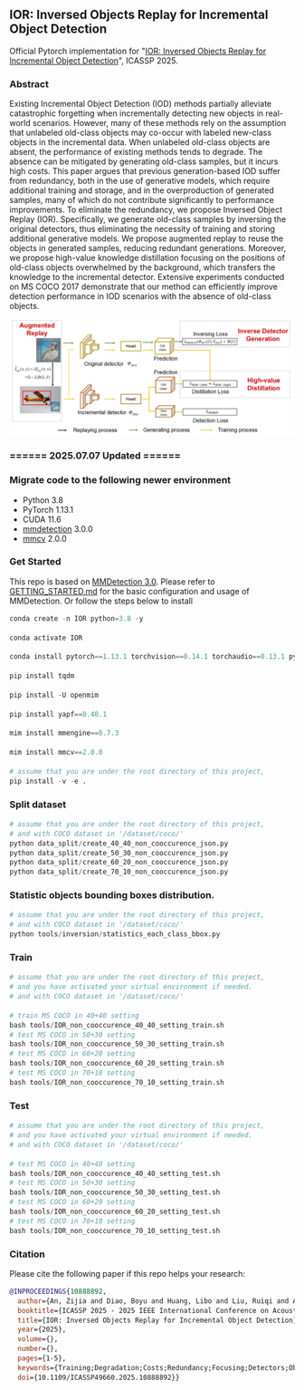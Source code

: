 ## IOR: Inversed Objects Replay for Incremental Object Detection

Official Pytorch implementation for "[IOR: Inversed Objects Replay for Incremental Object Detection](https://arxiv.org/abs/2406.04829)", ICASSP 2025.

###  Abstract
Existing Incremental Object Detection (IOD) methods partially alleviate catastrophic forgetting when incrementally detecting new objects in real-world scenarios. However, many of these methods rely on the assumption that unlabeled old-class objects may co-occur with labeled new-class objects in the incremental data. When unlabeled old-class objects are absent, the performance of existing methods tends to degrade. The absence can be mitigated by generating old-class samples, but it incurs high costs. This paper argues that previous generation-based IOD suffer from redundancy, both in the use of generative models, which require additional training and storage, and in the overproduction of generated samples, many of which do not contribute significantly to performance improvements. To eliminate the redundancy, we propose Inversed Object Replay (IOR). Specifically, we generate old-class samples by inversing the original detectors, thus eliminating the necessity of training and storing additional generative models. We propose augmented replay to reuse the objects in generated samples, reducing redundant generations. Moreover, we propose high-value knowledge distillation focusing on the positions of old-class objects overwhelmed by the background, which transfers the knowledge to the incremental detector. Extensive experiments conducted on MS COCO 2017 demonstrate that our method can efficiently improve detection performance in IOD scenarios with the absence of old-class objects.

<p align='left'>
  <img src='figs/framework.jpg' width='721'/>
</p>

### ====== 2025.07.07 Updated  ======
### Migrate code to the following newer environment
- Python 3.8
- PyTorch 1.13.1
- CUDA 11.6
- [mmdetection](https://github.com/open-mmlab/mmdetection) 3.0.0
- [mmcv](https://github.com/open-mmlab/mmcv) 2.0.0

### Get Started

This repo is based on [MMDetection 3.0](https://github.com/open-mmlab/mmdetection). Please refer to [GETTING_STARTED.md](https://mmdetection.readthedocs.io/en/v3.0.0/get_started.html) for the basic configuration and usage of MMDetection.
Or follow the steps below to install

```python
conda create -n IOR python=3.8 -y

conda activate IOR

conda install pytorch==1.13.1 torchvision==0.14.1 torchaudio==0.13.1 pytorch-cuda=11.6 -c pytorch -c nvidia

pip install tqdm

pip install -U openmim

pip install yapf==0.40.1

mim install mmengine==0.7.3

mim install mmcv==2.0.0

# assume that you are under the root directory of this project,
pip install -v -e .
```

### Split dataset
```python
# assume that you are under the root directory of this project,
# and with COCO dataset in '/dataset/coco/'
python data_split/create_40_40_non_cooccurence_json.py
python data_split/create_50_30_non_cooccurence_json.py
python data_split/create_60_20_non_cooccurence_json.py
python data_split/create_70_10_non_cooccurence_json.py

```
### Statistic objects bounding boxes distribution.
```python
# assume that you are under the root directory of this project,
# and with COCO dataset in '/dataset/coco/'
python tools/inversion/statistics_each_class_bbox.py
```

### Train
```python
# assume that you are under the root directory of this project,
# and you have activated your virtual environment if needed.
# and with COCO dataset in '/dataset/coco/'

# train MS COCO in 40+40 setting
bash tools/IOR_non_cooccurence_40_40_setting_train.sh
# test MS COCO in 50+30 setting
bash tools/IOR_non_cooccurence_50_30_setting_train.sh
# test MS COCO in 60+20 setting
bash tools/IOR_non_cooccurence_60_20_setting_train.sh
# test MS COCO in 70+10 setting
bash tools/IOR_non_cooccurence_70_10_setting_train.sh

```

### Test
```python
# assume that you are under the root directory of this project,
# and you have activated your virtual environment if needed.
# and with COCO dataset in '/dataset/coco/'

# test MS COCO in 40+40 setting
bash tools/IOR_non_cooccurence_40_40_setting_test.sh
# test MS COCO in 50+30 setting
bash tools/IOR_non_cooccurence_50_30_setting_test.sh
# test MS COCO in 60+20 setting
bash tools/IOR_non_cooccurence_60_20_setting_test.sh
# test MS COCO in 70+10 setting
bash tools/IOR_non_cooccurence_70_10_setting_test.sh


```

### Citation
Please cite the following paper if this repo helps your research:
```bibtex
@INPROCEEDINGS{10888892,
  author={An, Zijia and Diao, Boyu and Huang, Libo and Liu, Ruiqi and An, Zhulin and Xu, Yongjun},
  booktitle={ICASSP 2025 - 2025 IEEE International Conference on Acoustics, Speech and Signal Processing (ICASSP)}, 
  title={IOR: Inversed Objects Replay for Incremental Object Detection}, 
  year={2025},
  volume={},
  number={},
  pages={1-5},
  keywords={Training;Degradation;Costs;Redundancy;Focusing;Detectors;Object detection;Interference;Signal processing;Speech processing},
  doi={10.1109/ICASSP49660.2025.10888892}}

```
